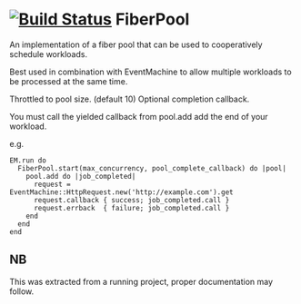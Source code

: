 [![Build Status](https://secure.travis-ci.org/JonRowe/FiberPool.png)](http://travis-ci.org/JonRowe/FiberPool)
FiberPool
=========
An implementation of a fiber pool that can be used to cooperatively
schedule workloads.

Best used in combination with EventMachine to allow multiple workloads to be
processed at the same time.

Throttled to pool size. (default 10)
Optional completion callback.

You must call the yielded callback from pool.add add the end of your
workload.

e.g.

    EM.run do
      FiberPool.start(max_concurrency, pool_complete_callback) do |pool|
        pool.add do |job_completed|
          request = EventMachine::HttpRequest.new('http://example.com').get
          request.callback { success; job_completed.call }
          request.errback  { failure; job_completed.call }
        end
      end
    end

NB
-----
This was extracted from a running project, proper documentation may follow.
